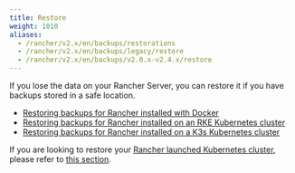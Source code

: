 ```yaml
---
title: Restore
weight: 1010
aliases:
  - /rancher/v2.x/en/backups/restorations
  - /rancher/v2.x/en/backups/legacy/restore
  - /rancher/v2.x/en/backups/v2.0.x-v2.4.x/restore
---
```

If you lose the data on your Rancher Server, you can restore it if you have backups stored in a safe location.

- [Restoring backups for Rancher installed with Docker](./docker-restores)
- [Restoring backups for Rancher installed on an RKE Kubernetes cluster](./rke-restore)
- [Restoring backups for Rancher installed on a K3s Kubernetes cluster](./k3s-restore)

If you are looking to restore your [Rancher launched Kubernetes cluster]({{<baseurl>}}/rancher/v2.x/en/cluster-provisioning/rke-clusters/), please refer to [this section]({{<baseurl>}}/rancher/v2.x/en/cluster-admin/restoring-etcd/).
